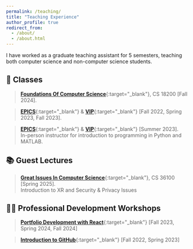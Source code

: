 ```yaml
---
permalink: /teaching/
title: "Teaching Experience"
author_profile: true
redirect_from:
  - /about/
  - /about.html
---
```


I have worked as a graduate teaching assistant for 5 semesters, teaching both computer science and non-computer science students.

## 📖 Classes

> [**Foundations Of Computer Science**](https://selfservice.mypurdue.purdue.edu/prod/bzwsrch.p_catalog_detail?term=201830&subject=CS&cnbr=18200&enhanced=Y){:target="\_blank"}, CS 18200 [Fall 2024].

> [**EPICS**](https://engineering.purdue.edu/EPICS){:target="\_blank"} & [**VIP**](https://engineering.purdue.edu/VIP){:target="\_blank"} [Fall 2022, Spring 2023, Fall 2023].

> [**EPICS**](https://engineering.purdue.edu/EPICS){:target="\_blank"} & [**VIP**](https://engineering.purdue.edu/VIP){:target="\_blank"} [Summer 2023].  
>  In-person instructor for introduction to programming in Python and MATLAB.

## 📚 Guest Lectures

> [**Great Issues In Computer Science**](https://selfservice.mypurdue.purdue.edu/prod/bzwsrch.p_catalog_detail?term=202520&subject=CS&cnbr=36100&enhanced=Y){:target="\_blank"},
> CS 36100 [Spring 2025].  
> Introduction to XR and Security & Privacy Issues

## 🧑‍🎓 Professional Development Workshops

> [**Portfolio Development with React**](../files/React_PDH_VIP.pdf){:target="\_blank"} [Fall 2023, Spring 2024, Fall 2024]

> [**Introduction to GitHub**](../files/Presentation_PDH_GitHUB.pdf){:target="\_blank"} [Fall 2022, Spring 2023]
